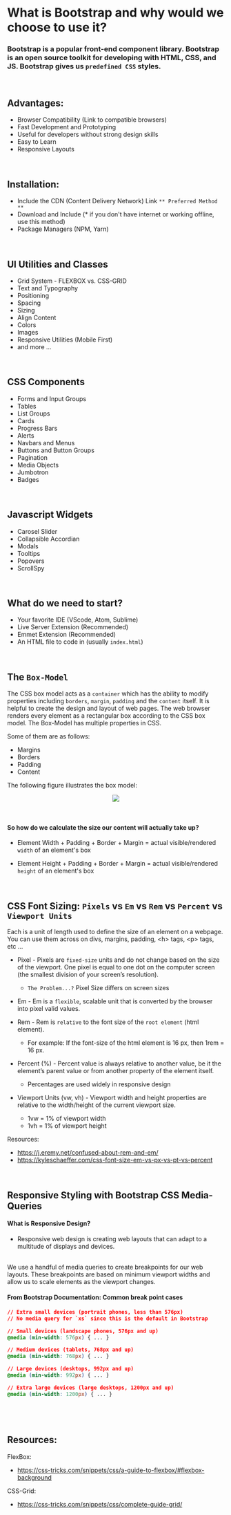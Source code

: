 # What is Bootstrap and why would we choose to use it?

### Bootstrap is a popular front-end component library. Bootstrap is an open source toolkit for developing with HTML, CSS, and JS. Bootstrap gives us `predefined CSS` styles.

&nbsp; 
## Advantages:
* Browser Compatibility   (Link to compatible browsers)
* Fast Development and Prototyping
* Useful for developers without strong design skills
* Easy to Learn
* Responsive Layouts 

&nbsp; 
## Installation:
* Include the CDN (Content Delivery Network) Link                `** Preferred Method **`
* Download and Include (* if you don't have internet or working offline, use this method)
* Package Managers (NPM, Yarn)

&nbsp; 
## UI Utilities and Classes
* Grid System - FLEXBOX vs. CSS-GRID
* Text and Typography
* Positioning
* Spacing
* Sizing
* Align Content
* Colors
* Images
* Responsive Utilities (Mobile First)
* and more ...

&nbsp; 
## CSS Components
* Forms and Input Groups
* Tables
* List Groups
* Cards
* Progress Bars
* Alerts
* Navbars and Menus
* Buttons and Button Groups
* Pagination
* Media Objects
* Jumbotron
* Badges

&nbsp; 
## Javascript Widgets
* Carosel Slider
* Collapsible Accordian
* Modals
* Tooltips
* Popovers
* ScrollSpy 

&nbsp; 
## What do we need to start?
* Your favorite IDE (VScode, Atom, Sublime)
* Live Server Extension (Recommended)
* Emmet Extension (Recommended)
* An HTML file to code in (usually `index.html`)

&nbsp; 
## The `Box-Model`

The CSS box model acts as a `container` which has the ability to modify properties including `borders`, `margin`, `padding` and the `content` itself. It is helpful to create the design and layout of web pages. The web browser renders every element as a rectangular box according to the CSS box model. The Box-Model has multiple properties in CSS. 

Some of them are as follows:

* Margins
* Borders
* Padding
* Content

The following figure illustrates the box model:

<p align="center">
  <img src='./assets/img/box-model.jpeg'/>
</p>
&nbsp; 

#### So how do we calculate the size our content will actually take up?
* Element Width + Padding + Border + Margin = actual visible/rendered `width` of an element's box

* Element Height + Padding + Border + Margin = actual visible/rendered `height` of an element's box

&nbsp;   

## CSS Font Sizing: `Pixels` vs `Em` vs `Rem` vs `Percent` vs `Viewport Units`

Each is a unit of length used to define the size of an element on a webpage. You can use them across on divs, margins, padding, \<h> tags, \<p> tags, etc ...

* Pixel - Pixels are `fixed-size` units and do not change based on the size of the viewport. One pixel is equal to one dot on the computer screen (the smallest division of your screen’s resolution).
    * `The Problem...?` Pixel Size differs on screen sizes
* Em - Em is a `flexible`, scalable unit that is converted by the browser into pixel valid values.
* Rem - Rem is `relative` to the font size of the `root element` (html element). 
    * For example: If the font-size of the html element is 16 px, then 1rem = 16 px.
* Percent (%) - Percent value is always relative to another value, be it the element’s parent value or from another property of the element itself. 
    * Percentages are used widely in responsive design
* Viewport Units (vw, vh) - Viewport width and height properties are relative to the width/height of the current viewport size.   

    * 1vw = 1% of viewport width
    * 1vh = 1% of viewport height 


Resources: 
* https://j.eremy.net/confused-about-rem-and-em/
* https://kyleschaeffer.com/css-font-size-em-vs-px-vs-pt-vs-percent

&nbsp;  
## Responsive Styling with Bootstrap CSS Media-Queries

#### What is Responsive Design?
* Responsive web design is creating web layouts that can adapt to a multitude of displays and devices.

&nbsp;   
We use a handful of media queries to create breakpoints for our web layouts. These breakpoints are based on minimum viewport widths and allow us to scale elements as the viewport changes.

#### From Bootstrap Documentation: Common break point cases
```css
// Extra small devices (portrait phones, less than 576px)
// No media query for `xs` since this is the default in Bootstrap

// Small devices (landscape phones, 576px and up)
@media (min-width: 576px) { ... }

// Medium devices (tablets, 768px and up)
@media (min-width: 768px) { ... }

// Large devices (desktops, 992px and up)
@media (min-width: 992px) { ... }

// Extra large devices (large desktops, 1200px and up)
@media (min-width: 1200px) { ... }
```

#
&nbsp;   

## Resources:

FlexBox:
* https://css-tricks.com/snippets/css/a-guide-to-flexbox/#flexbox-background

CSS-Grid:
* https://css-tricks.com/snippets/css/complete-guide-grid/